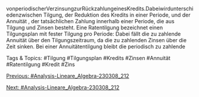 vonperiodischerVerzinsungzurRückzahlungeinesKredits.Dabeiwirdunterschiedenzwischen Tilgung,
der Reduktion des Kredits in einer Periode, und der Annuität , der tatsächlichen Zahlung innerhalb einer
Periode, die aus Tilgung und Zinsen besteht. Eine Ratentilgung bezeichnet einen Tilgungsplan mit
fester Tilgung pro Periode: Dabei fällt die zu zahlende Annuität über den Tilgungszeitraum, da die zu
zahlenden Zinsen über die Zeit sinken. Bei einer Annuitätentilgung bleibt die periodisch zu zahlende

   Tags & Topics:
   #Tilgung
   #Tilgungsplan
   #Kredits
   #Zinsen
   #Annuität
   #Ratentilgung
   #Kredit
   #Zins

[Previous: #Analysis-Lineare_Algebra-230308_212](Analysis-Lineare_Algebra-230308_212.md)

[Next: #Analysis-Lineare_Algebra-230308_212](Analysis-Lineare_Algebra-230308_212.md)